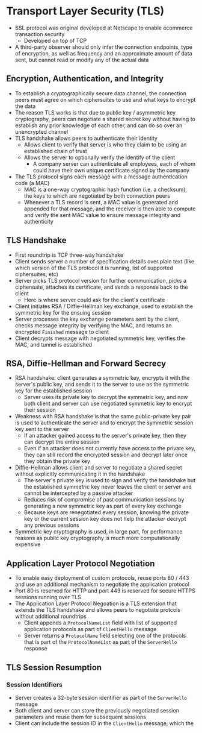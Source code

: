 # Transport Layer Security (TLS)

* SSL protocol was original developed at Netscape to enable ecommerce transaction security
  * Developed on top of TCP
* A third-party observer should only infer the connection endpoints, type of encryption, as well as frequency and an approximate amount of data sent, but cannot read or modify any of the actual data

## Encryption, Authentication, and Integrity

* To establish a cryptographically secure data channel, the connection peers must agree on which ciphersuites to use and what keys to encrypt the data
* The reason TLS works is that due to public key / asymmetric key cryptography, peers can negotiate a shared secret key without having to establish any prior knowledge of each other, and can do so over an unencrypted channel
* TLS handshake allows peers to authenticate their identity
  * Allows client to verify that server is who they claim to be using an established chain of trust
  * Allows the server to optionally verify the identify of the client
    * A company server can authenticate all employees, each of whom could have their own unique certificate signed by the company
* The TLS protocol signs each message with a message authentication code (a MAC)
  * MAC is a one-way cryptographic hash function (i.e. a checksum), the keys to which are negotiated by both connection peers
  * Whenever a TLS record is sent, a MAC value is generated and appended for that message, and the receiver is then able to compute and verify the sent MAC value to ensure message integrity and authenticity

## TLS Handshake

* First roundtrip is TCP three-way handshake
* Client sends server a number of specification details over plain text (like which version of the TLS protocol it is running, list of supported ciphersuites, etc)
* Server picks TLS protocol version for further communication, picks a ciphersuite, attaches its certificate, and sends a response back to the client
  * Here is where server could ask for the client's certificate
* Client initiates RSA / Diffie-Hellman key exchange, used to establish the symmetric key for the ensuing session
* Server processes the key exchange parameters sent by the client, checks message integrity by verifying the MAC, and returns an encrypted `Finished` message to client
* Client decrypts message with negotiated symmetric key, verifies the MAC, and tunnel is established

## RSA, Diffie-Hellman and Forward Secrecy

* RSA handshake: client generates a symmetric key, encrypts it with the server's public key, and sends it to the server to use as the symmetric key for the established session
  * Server uses its private key to decrypt the symmetric key, and now both client and server can use negotiated symmetric key to encrypt their session
* Weakness with RSA handshake is that the same public-private key pair is used to authenticate the server and to encrypt the symmetric session key sent to the server
  * If an attacker gained access to the server's private key, then they can decrypt the entire session
  * Even if an attacker does not currently have access to the private key, they can still record the encrypted session and decrypt later once they obtain the private key
* Diffie-Hellman allows client and server to negotiate a shared secret without explicitly communicating it in the handshake
  * The server's private key is used to sign and verify the handshake but the established symmetric key never leaves the client or server and cannot be intercepted by a passive attacker
  * Reduces risk of compromise of past communication sessions by generating a new symmetric key as part of every key exchange
  * Because keys are renegotiated every session, knowing the private key or the current session key does not help the attacker decrypt any previous sessions
* Symmetric key cryptography is used, in large part, for performance reasons as public key cryptography is much more computationally expensive

## Application Layer Protocol Negotiation

* To enable easy deployment of custom protocols, reuse ports 80 / 443 and use an additional mechanism to negotiate the application protocol
* Port 80 is reserved for HTTP and port 443 is reserved for secure HTTPS sessions running over TLS
* The Application Layer Protocol Negoation is a TLS extension that extends the TLS handshake and allows peers to negotiate protcols without additional roundtrips
  * Client appends a `ProtocolNameList` field with list of supported application protocols as part of `ClientHello` message
  * Server returns a `ProtocolName` field selecting one of the protocols that is part of the `ProtocolNameList` as part of the `ServerHello` response

## TLS Session Resumption

### Session Identifiers

* Server creates a 32-byte session identifier as part of the `ServerHello` message
* Both client and server can store the previously negotiated session parameters and reuse them for subsequent sessions
* Client can include the session ID in the `ClientHello` message, which the 
